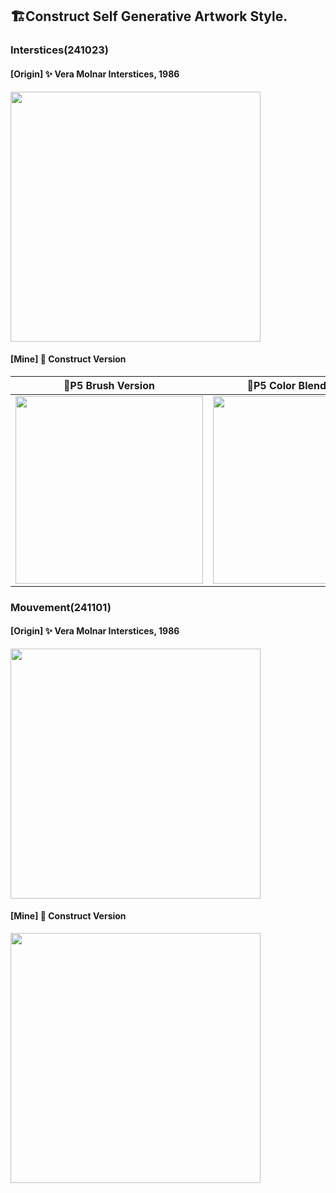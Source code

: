 ## 🏗️Construct Self Generative Artwork Style.  

### Interstices(241023)
#### [Origin] ✨ Vera Molnar Interstices, 1986  
<img src="https://github.com/user-attachments/assets/9c60c896-8816-4f9b-a689-83e19d93565a" width="400">  

#### [Mine] 🎐 Construct Version  

| 📍P5 Brush Version | 📍P5 Color Blend Version |  
|-------------------|------------------------|  
| <img src="https://github.com/user-attachments/assets/671d9070-0ab9-46c4-a038-e4b6f45e3a8c" width="300"> | <img src="https://github.com/user-attachments/assets/8d4f22ff-4156-4dbc-bf73-6117dec684b6" width="300"> |  

### Mouvement(241101)
#### [Origin] ✨ Vera Molnar Interstices, 1986  
<img src="https://github.com/user-attachments/assets/dec818a4-1e53-43dd-8926-4da3b9241d11" width="400">  

#### [Mine] 🎐 Construct Version 
<img src="https://github.com/user-attachments/assets/6b283475-3dac-4eae-bd45-7ed675343072" width="400">
